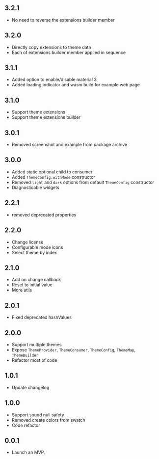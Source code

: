 ## 3.2.1

* No need to reverse the extensions builder member

## 3.2.0

* Directly copy extensions to theme data
* Each of extensions builder member applied in sequence

## 3.1.1

* Added option to enable/disable material 3
* Added loading indicator and wasm build for example web page

## 3.1.0

* Support theme extensions
* Support theme extensions builder

## 3.0.1

* Removed screenshot and example from package archive

## 3.0.0

* Added static optional child to consumer
* Added `ThemeConfig.withMode` constructor
* Removed `light` and `dark` options from default `ThemeConfig` constructor
* Diagnosticable widgets

## 2.2.1

* removed deprecated properties

## 2.2.0

* Change license
* Configurable mode icons
* Select theme by index

## 2.1.0

* Add on change callback
* Reset to initial value
* More utils

## 2.0.1

* Fixed deprecated hashValues

## 2.0.0

* Support multiple themes
* Expose `ThemeProvider`, `ThemeConsumer`, `ThemeConfig`, `ThemeMap`, `ThemeBuilder`
* Refactor most of code


## 1.0.1

* Update changelog

## 1.0.0

* Support sound null safety
* Removed create colors from swatch
* Code refactor

## 0.0.1

* Launch an MVP.
